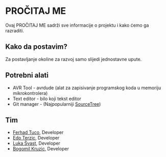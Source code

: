 # PROČITAJ ME #

Ovaj PROČITAJ ME sadrži sve informacije o projektu i kako ćemo ga razraditi.

## Kako da postavim? ##

Za postavljanje okoline za razvoj samo slijedi jednostavne upute.

## Potrebni alati ##

* AVR Tool - avrdude (alat za zapisivanje programskog koda u memoriju mikrokontrolera)
* Text editor - bilo koji tekst editor
* Git manager - (Najpopularniji [SourceTree](http://www.sourcetreeapp.com/))


## Tim ##

* [Ferhad Tuco](https://www.facebook.com/haa.do.ha), Developer
* [Edo Terzic](https://www.facebook.com/edictzero), Developer
* [Luka Švast](https://www.facebook.com/luka.svast), Developer
* [Bogomil Kruzic](https://www.facebook.com/bogstar), Developer